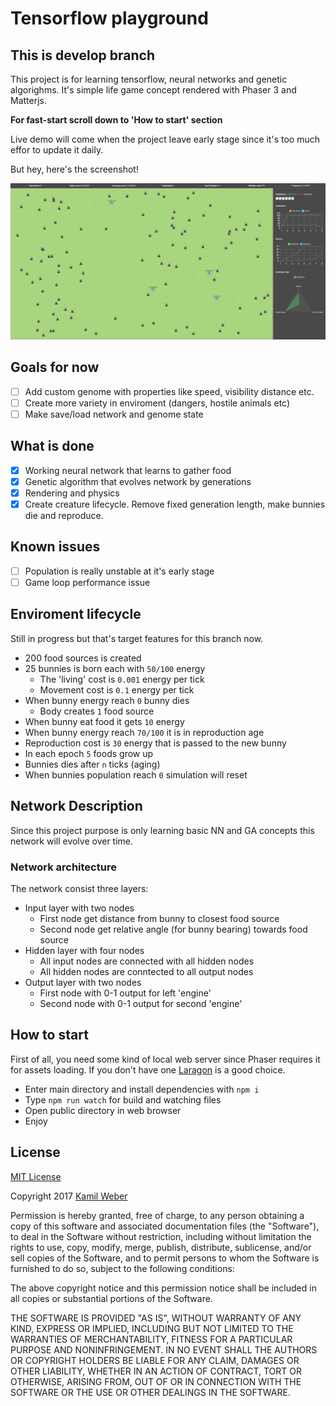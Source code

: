 # Tensorflow playground

## This is develop branch

This project is for learning tensorflow, neural networks and genetic algorighms. It's simple life game concept rendered with Phaser 3 and Matterjs.

**For fast-start scroll down to 'How to start' section**

Live demo will come when the project leave early stage since it's too much effor to update it daily.

But hey, here's the screenshot!

![Screenshot](https://github.com/kWeb24/tensorflow-playground/raw/develop/public/assets/screenshot.png)

## Goals for now

- [ ] Add custom genome with properties like speed, visibility distance etc.
- [ ] Create more variety in enviroment (dangers, hostile animals etc)
- [ ] Make save/load network and genome state

## What is done

- [x] Working neural network that learns to gather food
- [x] Genetic algorithm that evolves network by generations
- [x] Rendering and physics
- [x] Create creature lifecycle. Remove fixed generation length, make bunnies die and reproduce.

## Known issues

- [ ] Population is really unstable at it's early stage
- [ ] Game loop performance issue

## Enviroment lifecycle

Still in progress but that's target features for this branch now.

- 200 food sources is created
- 25 bunnies is born each with `50/100` energy
  - The 'living' cost is `0.001` energy per tick
  - Movement cost is `0.1` energy per tick
- When bunny energy reach `0` bunny dies
  - Body creates `1` food source
- When bunny eat food it gets `10` energy
- When bunny energy reach `70/100` it is in reproduction age
- Reproduction cost is `30` energy that is passed to the new bunny
- In each epoch `5` foods grow up
- Bunnies dies after `n` ticks (aging)
- When bunnies population reach `0` simulation will reset

## Network Description

Since this project purpose is only learning basic NN and GA concepts this network will evolve over time.

### Network architecture

The network consist three layers:

- Input layer with two nodes
  - First node get distance from bunny to closest food source
  - Second node get relative angle (for bunny bearing) towards food source
- Hidden layer with four nodes
  - All input nodes are connected with all hidden nodes
  - All hidden nodes are conntected to all output nodes
- Output layer with two nodes
  - First node with 0-1 output for left 'engine'
  - Second node with 0-1 output for second 'engine'

## How to start

First of all, you need some kind of local web server since Phaser requires it for assets loading. If you don't have one [Laragon](https://laragon.org/) is a good choice.

- Enter main directory and install dependencies with `npm i`
- Type `npm run watch` for build and watching files
- Open public directory in web browser
- Enjoy

## License

[MIT License](https://opensource.org/licenses/mit-license.html)

Copyright 2017 [Kamil Weber](http://kamilweber.pl/)

Permission is hereby granted, free of charge, to any person obtaining a copy of this software and associated documentation files (the "Software"), to deal in the Software without restriction, including without limitation the rights to use, copy, modify, merge, publish, distribute, sublicense, and/or sell copies of the Software, and to permit persons to whom the Software is furnished to do so, subject to the following conditions:

The above copyright notice and this permission notice shall be included in all copies or substantial portions of the Software.

THE SOFTWARE IS PROVIDED "AS IS", WITHOUT WARRANTY OF ANY KIND, EXPRESS OR IMPLIED, INCLUDING BUT NOT LIMITED TO THE WARRANTIES OF MERCHANTABILITY, FITNESS FOR A PARTICULAR PURPOSE AND NONINFRINGEMENT. IN NO EVENT SHALL THE AUTHORS OR COPYRIGHT HOLDERS BE LIABLE FOR ANY CLAIM, DAMAGES OR OTHER LIABILITY, WHETHER IN AN ACTION OF CONTRACT, TORT OR OTHERWISE, ARISING FROM, OUT OF OR IN CONNECTION WITH THE SOFTWARE OR THE USE OR OTHER DEALINGS IN THE SOFTWARE.
